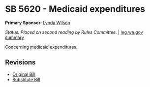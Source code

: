 # SB 5620 - Medicaid expenditures
**Primary Sponsor:** [Lynda Wilson](/person/leg/lynda.wilson.md)

*Status: Placed on second reading by Rules Committee.* | [leg.wa.gov summary](https://app.leg.wa.gov/billsummary?BillNumber=5620&Year=2021)

Concerning medicaid expenditures.

## Revisions
* [Original Bill](1/)
* [Substitute Bill](S/)